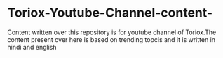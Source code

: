 # Toriox-Youtube-Channel-content-
Content written over this repository is for youtube channel of Toriox.The content present over here is based on trending topcis and it is written in hindi and english
